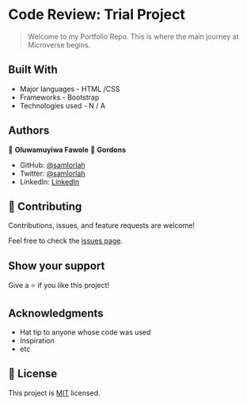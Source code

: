 # Code Review: Trial Project

> Welcome to my Portfolio Repo. This is where the main journey at Microverse begins.

## Built With

- Major languages - HTML /CSS
- Frameworks - Bootstrap
- Technologies used - N / A

## Authors

👤 **Oluwamuyiwa Fawole**
👤 **Gordons**

- GitHub: [@samlorlah](https://github.com/samlorlah)
- Twitter: [@samlorlah](https://twitter.com/samlorlah)
- LinkedIn: [LinkedIn](https://www.linkedin.com/in/muyiwa-fawole/)

## 🤝 Contributing

Contributions, issues, and feature requests are welcome!

Feel free to check the [issues page](../../issues/).

## Show your support

Give a ⭐️ if you like this project!

## Acknowledgments

- Hat tip to anyone whose code was used
- Inspiration
- etc

## 📝 License

This project is [MIT](./MIT.md) licensed.
